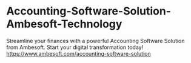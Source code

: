 # Accounting-Software-Solution-Ambesoft-Technology
 Streamline your finances with a powerful Accounting Software Solution from Ambesoft. Start your digital transformation today!
https://www.ambesoft.com/accounting-software-solution 
